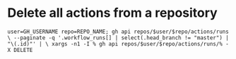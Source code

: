 # Delete all actions from a repository
`user=GH_USERNAME repo=REPO_NAME; gh api repos/$user/$repo/actions/runs \
--paginate -q '.workflow_runs[] | select(.head_branch != "master") | "\(.id)"' | \
xargs -n1 -I % gh api repos/$user/$repo/actions/runs/% -X DELETE`
